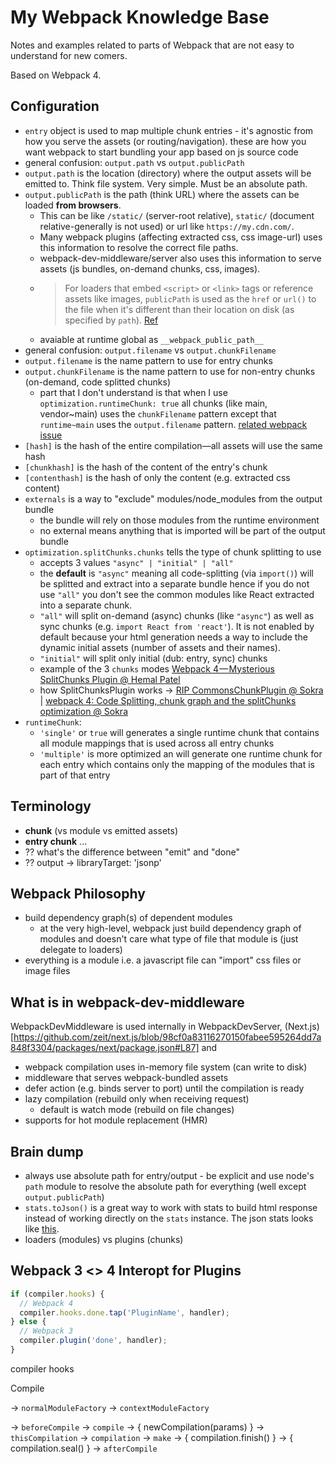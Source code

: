 # My Webpack Knowledge Base

Notes and examples related to parts of Webpack that are not easy to understand for new comers.

Based on Webpack 4.


## Configuration

- `entry` object is used to map multiple chunk entries - it's agnostic from how you serve the assets (or routing/navigation). these are how you want webpack to start bundling your app based on js source code
- general confusion: `output.path` vs `output.publicPath`
- `output.path` is the location (directory) where the output assets will be emitted to. Think file system. Very simple. Must be an absolute path.
- `output.publicPath` is the path (think URL) where the assets can be loaded **from browsers**.
  - This can be like `/static/` (server-root relative), `static/` (document relative-generally is not used) or url like `https://my.cdn.com/`.
  - Many webpack plugins (affecting extracted css, css image-url) uses this information to resolve the correct file paths.
  - webpack-dev-middleware/server also uses this information to serve assets (js bundles, on-demand chunks, css, images).
  - > For loaders that embed `<script>` or `<link>` tags or reference assets like images, `publicPath` is used as the `href` or `url()` to the file when it's different than their location on disk (as specified by `path`). [Ref](https://github.com/webpack/docs/wiki/configuration#outputpublicpath)
  - avaiable at runtime global as `__webpack_public_path__`
- general confusion: `output.filename` vs `output.chunkFilename`
- `output.filename` is the name pattern to use for entry chunks
- `output.chunkFilename` is the name pattern to use for non-entry chunks (on-demand, code splitted chunks)
  - part that I don't understand is that when I use `optimization.runtimeChunk: true` all chunks (like main, vendor~main) uses the `chunkFilename` pattern except that `runtime~main` uses the `output.filename` pattern. [related webpack issue](https://github.com/webpack/webpack/issues/6598)
- `[hash]` is the hash of the entire compilation—all assets will use the same hash
- `[chunkhash]` is the hash of the content of the entry's chunk
- `[contenthash]` is the hash of only the content (e.g. extracted css content)
- `externals` is a way to "exclude" modules/node_modules from the output bundle
  - the bundle will rely on those modules from the runtime environment
  - no external means anything that is imported will be part of the output bundle
- `optimization.splitChunks.chunks` tells the type of chunk splitting to use
  - accepts 3 values `"async" | "initial" | "all"`
  - the __default__ is `"async"` meaning all code-splitting (via `import()`) will be splitted and extract into a separate bundle hence if you do not use `"all"` you don't see the common modules like React extracted into a separate chunk.
  - `"all"` will split on-demand (async) chunks (like `"async"`) as well as sync chunks (e.g. `import React from 'react'`). It is not enabled by default because your html generation needs a way to include the dynamic initial assets (number of assets and their names).
  - `"initial"` will split only initial (dub: entry, sync) chunks
  - example of the 3 `chunks` modes [Webpack 4 — Mysterious SplitChunks Plugin @ Hemal Patel](https://medium.com/dailyjs/webpack-4-splitchunks-plugin-d9fbbe091fd0)
  - how SplitChunksPlugin works -> [RIP CommonsChunkPlugin @ Sokra](https://gist.github.com/sokra/1522d586b8e5c0f5072d7565c2bee693) | [webpack 4: Code Splitting, chunk graph and the splitChunks optimization @ Sokra](https://medium.com/webpack/webpack-4-code-splitting-chunk-graph-and-the-splitchunks-optimization-be739a861366)
- `runtimeChunk`:
  - `'single'` or `true` will generates a single runtime chunk that contains all module mappings that is used across all entry chunks
  - `'multiple'` is more optimized an will generate one runtime chunk for each entry which contains only the mapping of the modules that is part of that entry


## Terminology

- **chunk** (vs module vs emitted assets)
- **entry chunk** ...
- ?? what's the difference between "emit" and "done"
- ?? output -> libraryTarget: 'jsonp'


## Webpack Philosophy

- build dependency graph(s) of dependent modules
  - at the very high-level, webpack just build dependency graph of modules and doesn't care what type of file that module is (just delegate to loaders)
- everything is a module i.e. a javascript file can "import" css files or image files


## What is in webpack-dev-middleware
WebpackDevMiddleware is used internally in WebpackDevServer, (Next.js)[https://github.com/zeit/next.js/blob/98cf0a83116270150fabee595264dd7a848f3304/packages/next/package.json#L87] and 

- webpack compilation uses in-memory file system (can write to disk)
- middleware that serves webpack-bundled assets
- defer action (e.g. binds server to port) until the compilation is ready
- lazy compilation (rebuild only when receiving request)
  - default is watch mode (rebuild on file changes)
- supports for hot module replacement (HMR)


## Brain dump

- always use absolute path for entry/output - be explicit and use node's `path` module to resolve the absolute path for everything (well except `output.publicPath`)
- `stats.toJson()` is a great way to work with stats to build html response instead of working directly on the `stats` instance. The json stats looks like [this](https://webpack.js.org/api/stats/#structure).
- loaders (modules) vs plugins (chunks)


## Webpack 3 <> 4 Interopt for Plugins

```javascript
if (compiler.hooks) {
  // Webpack 4
  compiler.hooks.done.tap('PluginName', handler);
} else {
  // Webpack 3
  compiler.plugin('done', handler);
}
```

compiler hooks

Compile

-> `normalModuleFactory`
-> `contextModuleFactory`
>>
-> `beforeCompile`
-> `compile`
-> { newCompilation(params) }
-> `thisCompilation`
-> `compilation`
-> `make`
-> { compilation.finish() }
-> { compilation.seal() }
-> `afterCompile`
